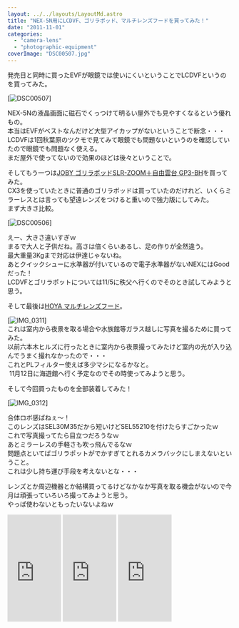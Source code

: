 ```yaml
---
layout: ../../layouts/LayoutMd.astro
title: "NEX-5N用にLCDVF、ゴリラポッド、マルチレンズフードを買ってみた！"
date: "2011-11-01"
categories: 
  - "camera-lens"
  - "photographic-equipment"
coverImage: "DSC00507.jpg"
---
```


発売日と同時に買ったEVFが眼鏡では使いにくいということでLCDVFというのを買ってみた。

[![](/wp/images/DSC00507.jpg "DSC00507")]

NEX-5Nの液晶画面に磁石でくっつけて明るい屋外でも見やすくなるという優れもの。  
本当はEVFがベストなんだけど大型アイカップがないということで断念・・・  
LCDVFは1回秋葉原のツクモで見てみて眼鏡でも問題ないというのを確認していたので眼鏡でも問題なく使える。  
まだ屋外で使ってないので効果のほどは後々ということで。

そしてもう一つは[JOBY ゴリラポッドSLR-ZOOM＋自由雲台 GP3-BH](http://www.kenko-tokina.co.jp/imaging/eq/tripod/joby/0854630001346.html)を買ってみた。  
CX3を使っていたときに普通のゴリラポッドは買っていたのだけれど、いくらミラーレスとは言っても望遠レンズをつけると重いので強力版にしてみた。  
まず大きさ比較。

[![](/wp/images/DSC00506.jpg "DSC00506")]

えー、大きさ違いすぎｗ  
まるで大人と子供だね。高さは倍くらいあるし、足の作りが全然違う。  
最大重量3Kgまで対応は伊達じゃないね。   
あとクイックシューに水準器が付いているので電子水準器がないNEXにはGoodだった！  
LCDVFとゴリラポットについては11/5に秩父へ行くのでそのとき試してみようと思う。

そして最後は[HOYA マルチレンズフード](http://www.kenko-tokina.co.jp/imaging/eq/eq-digital/accessories/other_accessory/4961607071519.html)。

[![](/wp/images/IMG_0311.jpg "IMG_0311")]  
これは室内から夜景を取る場合や水族館等ガラス越しに写真を撮るために買ってみた。  
以前六本木ヒルズに行ったときに室内から夜景撮ってみたけど室内の光が入り込んでうまく撮れなかったので・・・  
これとPLフィルター使えば多少マシになるかなと。   
 11月12日に海遊館へ行く予定なのでその時使ってみようと思う。

そして今回買ったものを全部装着してみた！

[![](/wp/images/IMG_0312-e1320154459934.jpg "IMG_0312")]

合体ロボ感ぱねぇ～！  
このレンズはSEL30M35だから短いけどSEL55210を付けたらすごかったｗ   
これで写真撮ってたら目立つだろうなｗ  
あとミラーレスの手軽さも吹っ飛んでるなｗ   
問題点といてばゴリラポットがでかすぎてとれるカメラバックにしまえないということ。  
これは少し持ち運び手段を考えないとな・・・

レンズとか周辺機器とか結構買ってるけどなかなか写真を取る機会がないので今月は頑張っていろいろ撮ってみようと思う。  
やっぱ使わないともったいないよねｗ

<iframe style="width: 120px; height: 240px;" src="http://rcm-jp.amazon.co.jp/e/cm?lt1=_blank&amp;bc1=000000&amp;IS2=1&amp;bg1=FFFFFF&amp;fc1=000000&amp;lc1=0000FF&amp;t=mizuka123-22&amp;o=9&amp;p=8&amp;l=as4&amp;m=amazon&amp;f=ifr&amp;ref=ss_til&amp;asins=B004FDY7VG" width="320" height="240" frameborder="0" marginwidth="0" marginheight="0" scrolling="no"></iframe>

 

<iframe style="width: 120px; height: 240px;" src="http://rcm-jp.amazon.co.jp/e/cm?lt1=_blank&amp;bc1=000000&amp;IS2=1&amp;bg1=FFFFFF&amp;fc1=000000&amp;lc1=0000FF&amp;t=mizuka123-22&amp;o=9&amp;p=8&amp;l=as4&amp;m=amazon&amp;f=ifr&amp;ref=ss_til&amp;asins=B002FGTWOC" width="320" height="240" frameborder="0" marginwidth="0" marginheight="0" scrolling="no"></iframe>

 

<iframe style="width: 120px; height: 240px;" src="http://rcm-jp.amazon.co.jp/e/cm?lt1=_blank&amp;bc1=000000&amp;IS2=1&amp;bg1=FFFFFF&amp;fc1=000000&amp;lc1=0000FF&amp;t=mizuka123-22&amp;o=9&amp;p=8&amp;l=as4&amp;m=amazon&amp;f=ifr&amp;ref=ss_til&amp;asins=B001CN3GM8" width="320" height="240" frameborder="0" marginwidth="0" marginheight="0" scrolling="no"></iframe>
